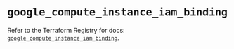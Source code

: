 # `google_compute_instance_iam_binding`

Refer to the Terraform Registry for docs: [`google_compute_instance_iam_binding`](https://registry.terraform.io/providers/hashicorp/google-beta/6.23.0/docs/resources/google_compute_instance_iam_binding).
